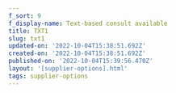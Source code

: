 ```yaml
---
f_sort: 9
f_display-name: Text-based consult available
title: TXT1
slug: txt1
updated-on: '2022-10-04T15:38:51.692Z'
created-on: '2022-10-04T15:38:51.692Z'
published-on: '2022-10-04T15:39:56.470Z'
layout: '[supplier-options].html'
tags: supplier-options
---
```



